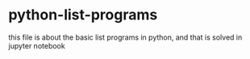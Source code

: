 # python-list-programs
this file is about the basic list programs in python, and that is solved in jupyter notebook 
